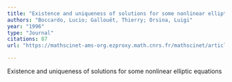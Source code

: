 ```yaml
---
title: "Existence and uniqueness of solutions for some nonlinear elliptic equations"
authors: "Boccardo, Lucio; Gallouët, Thierry; Orsina, Luigi"
year: "1996"
type: "Journal"
citations: 87
url: "https://mathscinet-ams-org.ezproxy.math.cnrs.fr/mathscinet/article?mr=1364043"

---
```


Existence and uniqueness of solutions for some nonlinear elliptic equations
